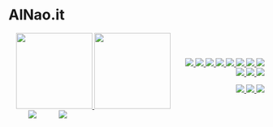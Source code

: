 # AlNao.it
<!--
<p align="center" style="background-color:black;">
  <a href="https://www.alnao.it/">
    <img alt="AlNaoIT" src="https://www.alnao.it/wordpress/wp-content/uploads/2021/10/cropped-alnao_logo20211031-4.png" />
  </a>
</p>
-->
<div style="display:flex;align-items: center;justify-content: space-between;">
  <div>
    <!--<a href="https://www.alnao.it/wordpress" target="_blank">
      <img src="https://www.alnao.it/wordpress/wp-content/uploads/2021/10/cropped-alnao_logo20211031-4.png" 
        style="background-color:black;">
    </a>-->
    <a href="https://www.credly.com/users/alberto-nao/badges" target="_blank" rel="nofollow" style="display:inline;margin-left:15px;">
      <img src="https://images.credly.com/size/340x340/images/2784d0d8-327c-406f-971e-9f0e15097003/image.png" style="height:150px;">
      <img src="https://d1.awsstatic.com/training-and-certification/icons/training-badges/aws-training-badge-serverless-technology.a0d2d10c665985544d91af81aaf362e9d31a9116.png" style="height:150px;">
    </a>
      &nbsp;&nbsp;&nbsp;&nbsp;&nbsp;&nbsp;&nbsp;&nbsp;&nbsp;
      <img src="http://ForTheBadge.com/images/badges/built-with-love.svg?style=plastic" />
      &nbsp;&nbsp;&nbsp;&nbsp;&nbsp;&nbsp;&nbsp;&nbsp;&nbsp;
      <img src="http://ForTheBadge.com/images/badges/built-by-developers.svg?style=plastic" />
  </div>
  <!--badge see https://dev.to/envoy_/150-badges-for-github-pnk -->
  <div style="text-align:right">
    <p>
      <a href="https://www.alnao.it/wordpress/aws/">
        <img src="https://img.shields.io/badge/AWS-%23FF9900?style=plastic&logo=AmazonAWS&logoColor=black"/>
        <img src="https://img.shields.io/badge/Python-3766AB?style=plastic&logo=Python&logoColor=white"/>
      </a>
      <a href="https://www.alnao.it/wordpress/debian/">
        <img src="https://img.shields.io/badge/-Linux-6C6694.svg?logo=linux&style=plastic&logoColor=black">
        <img src="https://img.shields.io/badge/Debian-A81D33?style=plastic&logo=debian&logoColor=white"/>
      </a>
      <a href="https://www.alnao.it/wordpress/javaee/">
        <img src="https://img.shields.io/badge/Java-ED8B00?style=plastic&logo=java&logoColor=white"/>
        <img src="https://img.shields.io/badge/SpringBoot-6DB33F?style=plastic&logo=SpringBoot&logoColor=white" />
      </a>
      <a href="https://www.alnao.it/wordpress/wordpress/">
        <img src="https://img.shields.io/badge/Wordpress-21759B?style=plastic&logo=wordpress&logoColor=white" />
      </a>
      <a href="https://www.alnao.it/wordpress/css3/">
        <img src="https://img.shields.io/badge/CSS-239120?&style=plastic&logo=css3&logoColor=white" />
      </a>
      <a href="https://www.alnao.it/wordpress/bootstrap/">
        <img src="https://img.shields.io/badge/Bootstrap-563D7C?style=plastic&logo=bootstrap&logoColor=white" />
      </a>
      <a href="https://www.alnao.it/wordpress/angular/">
        <img src="https://img.shields.io/badge/Angular-DD0031?style=plastic&logo=angular&logoColor=white" />
      </a>
      <a href="https://www.alnao.it/wordpress/ionicngrx/">
        <img src="https://img.shields.io/badge/Ionic-3880FF?style=plastic&logo=ionic&logoColor=white" />
      </a>
    </p><p>
      <a href="https://github.com/alnao" target="_blank" rel="nofollow">
        <img src="https://img.shields.io/badge/-Github-000?style=plastic&logo=Github&logoColor=white" style="max-width: 100%;">
      </a>
      <a href="https://www.linkedin.com/in/alberto-nao-31818a83/" rel="nofollow" target="_blank">
        <img src="https://img.shields.io/badge/-LinkedIn-blue?style=plastic&logo=Linkedin&logoColor=white" style="max-width: 100%;">
      </a>
      <a href="mailto:alnao84@gmail.com" target="_blank" rel="nofollow">
        <img src="https://img.shields.io/badge/Gmail-d14836?style=plastic&logo=Gmail&logoColor=white">
      </a>
    </p>
  </div >
</div >
